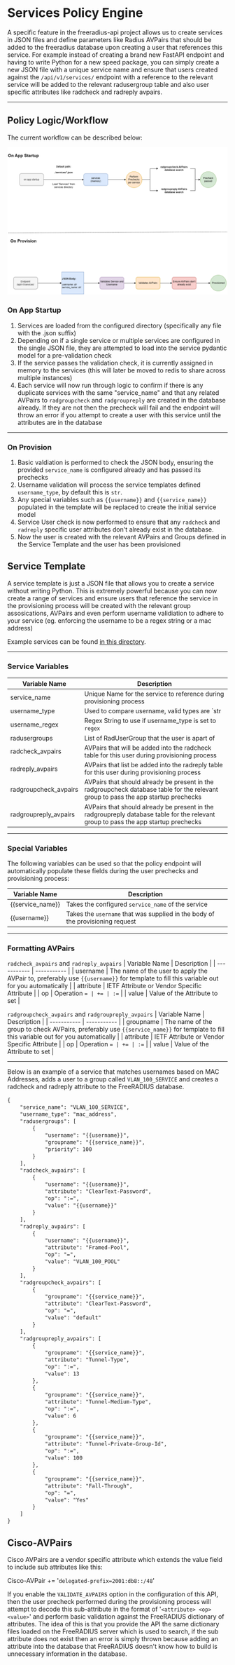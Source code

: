 # Services Policy Engine

A specific feature in the freeradius-api project allows us to create services in JSON files and define parameters like Radius AVPairs that should be added to the freeradius database upon creating a user that references this service. For example instead of creating a brand new FastAPI endpoint and having to write Python for a new speed package, you can simply create a new JSON file with a unique service name and ensure that users created against the `/api/v1/services/` endpoint with a reference to the relevant service will be added to the relevant radusergroup table and also user specific attributes like radcheck and radreply avpairs.

---

## Policy Logic/Workflow

The current workflow can be described below:

![Service Workflow](./imgs/freeradius-api-service-workflow.png)

### On App Startup

1. Services are loaded from the configured directory (specifically any file with the .json suffix)
2. Depending on if a single service or multiple services are configured in the single JSON file, they are attempted to load into the service pydantic model for a pre-validation check
3. If the service passes the validation check, it is currently assigned in memory to the services (this will later be moved to redis to share across multiple instances)
4. Each service will now run through logic to confirm if there is any duplicate services with the same "service_name" and that any related AVPairs to `radgroupcheck` and `radgroupreply` are created in the database already. If they are not then the precheck will fail and the endpoint will throw an error if you attempt to create a user with this service until the attributes are in the database

---

### On Provision

1. Basic valdiation is performed to check the JSON body, ensuring the provided `service_name` is configured already and has passed its prechecks
2. Username validation will process the service templates defined `username_type`, by default this is `str`.
3. Any special variables such as `{{username}}` and `{{service_name}}` populated in the template will be replaced to create the initial service model
4. Service User check is now performed to ensure that any `radcheck` and `radreply` specific user attributes don't already exist in the database.
5. Now the user is created with the relevant AVPairs and Groups defined in the Service Template and the user has been provisioned

## Service Template

A service template is just a JSON file that allows you to create a service without writing Python. This is extremely powerful because you can now create a range of services and ensure users that reference the service in the provisioning process will be created with the relevant group assosications, AVPairs and even perform username validiation to adhere to your service (eg. enforcing the username to be a regex string or a mac address)

Example services can be found [in this directory](https://github.com/BSpendlove/freeradius-api/tree/main/services).

---

### Service Variables

| Variable Name      | Description |
| ----------- | ----------- |
| service_name | Unique Name for the service to reference during provisioning process |
| username_type   | Used to compare username, valid types are `str | int | uuid | mac_address | regex` |
| username_regex | Regex String to use if username_type is set to `regex` |
| radusergroups | List of RadUserGroup that the user is apart of |
| radcheck_avpairs | AVPairs that will be added into the radcheck table for this user during provisioning process |
| radreply_avpairs | AVPairs that list be added into the radreply table for this user during provisioning process |
| radgroupcheck_avpairs | AVPairs that should already be present in the radgroupcheck database table for the relevant group to pass the app startup prechecks |
| radgroupreply_avpairs | AVPairs that should already be present in the radgroupreply database table for the relevant group to pass the app startup prechecks |

---

### Special Variables

The following variables can be used so that the policy endpoint will automatically populate these fields during the user prechecks and provisioning process:

| Variable Name      | Description |
| ----------- | ----------- |
| {{service_name}} | Takes the configured `service_name` of the service |
| {{username}} | Takes the `username` that was supplied in the body of the provisioning request |

---

### Formatting AVPairs

`radcheck_avpairs` and `radreply_avpairs`
| Variable Name      | Description |
| ----------- | ----------- |
| username | The name of the user to apply the AVPair to, preferably use `{{username}}` for template to fill this variable out for you automatically |
| attribute | IETF Attribute or Vendor Specific Attribute |
| op | Operation `= | += | :=` |
| value |  Value of the Attribute to set |

`radgroupcheck_avpairs` and `radgroupreply_avpairs`
| Variable Name      | Description |
| ----------- | ----------- |
| groupname | The name of the group to check AVPairs, preferably use `{{service_name}}` for template to fill this variable out for you automatically |
| attribute | IETF Attribute or Vendor Specific Attribute |
| op | Operation `= | += | :=` |
| value |  Value of the Attribute to set |

---

Below is an example of a service that matches usernames based on MAC Addresses, adds a user to a group called `VLAN_100_SERVICE` and creates a radcheck and radreply attribute to the FreeRADIUS database.

```
{
    "service_name": "VLAN_100_SERVICE",
    "username_type": "mac_address",
    "radusergroups": [
        {
            "username": "{{username}}",
            "groupname": "{{service_name}}",
            "priority": 100
        }
    ],
    "radcheck_avpairs": [
        {
            "username": "{{username}}",
            "attribute": "ClearText-Password",
            "op": ":=",
            "value": "{{username}}"
        }
    ],
    "radreply_avpairs": [
        {
            "username": "{{username}}",
            "attribute": "Framed-Pool",
            "op": "=",
            "value": "VLAN_100_POOL"
        }
    ],
    "radgroupcheck_avpairs": [
        {
            "groupname": "{{service_name}}",
            "attribute": "ClearText-Password",
            "op": "=",
            "value": "default"
        }
    ],
    "radgroupreply_avpairs": [
        {
            "groupname": "{{service_name}}",
            "attribute": "Tunnel-Type",
            "op": ":=",
            "value": 13
        },
        {
            "groupname": "{{service_name}}",
            "attribute": "Tunnel-Medium-Type",
            "op": ":=",
            "value": 6
        },
        {
            "groupname": "{{service_name}}",
            "attribute": "Tunnel-Private-Group-Id",
            "op": ":=",
            "value": 100
        },
        {
            "groupname": "{{service_name}}",
            "attribute": "Fall-Through",
            "op": "=",
            "value": "Yes"
        }
    ]
}
```

## Cisco-AVPairs

Cisco AVPairs are a vendor specific attribute which extends the value field to include sub attributes like this:

Cisco-AVPair += '`delegated-prefix=2001:db8::/48`'

If you enable the `VALIDATE_AVPAIRS` option in the configuration of this API, then the user precheck performed during the provisioning process will attempt to decode this sub-attribute in the format of '`<attribute> <op> <value>`' and perform basic validation against the FreeRADIUS dictionary of attributes. The idea of this is that you provide the API the same dictionary files loaded on the FreeRADIUS server which is used to search, if the sub attribute does not exist then an error is simply thrown because adding an attribute into the database that FreeRADIUS doesn't know how to build is unnecessary information in the database.
